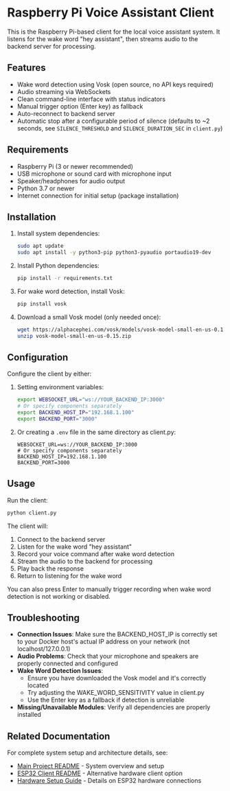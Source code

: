 # Raspberry Pi Voice Assistant Client

This is the Raspberry Pi-based client for the local voice assistant system. It listens for the wake word "hey assistant", then streams audio to the backend server for processing.

## Features

- Wake word detection using Vosk (open source, no API keys required)
- Audio streaming via WebSockets
- Clean command-line interface with status indicators
- Manual trigger option (Enter key) as fallback
- Auto-reconnect to backend server
- Automatic stop after a configurable period of silence (defaults to ~2 seconds, see `SILENCE_THRESHOLD` and `SILENCE_DURATION_SEC` in `client.py`)

## Requirements

- Raspberry Pi (3 or newer recommended)
- USB microphone or sound card with microphone input
- Speaker/headphones for audio output
- Python 3.7 or newer
- Internet connection for initial setup (package installation)

## Installation

1. Install system dependencies:
   ```bash
   sudo apt update
   sudo apt install -y python3-pip python3-pyaudio portaudio19-dev
   ```

2. Install Python dependencies:
   ```bash
   pip install -r requirements.txt
   ```

3. For wake word detection, install Vosk:
   ```bash
   pip install vosk
   ```

4. Download a small Vosk model (only needed once):
   ```bash
   wget https://alphacephei.com/vosk/models/vosk-model-small-en-us-0.15.zip
   unzip vosk-model-small-en-us-0.15.zip
   ```

## Configuration

Configure the client by either:

1. Setting environment variables:
   ```bash
   export WEBSOCKET_URL="ws://YOUR_BACKEND_IP:3000"
   # Or specify components separately
   export BACKEND_HOST_IP="192.168.1.100"
   export BACKEND_PORT="3000"
   ```

2. Or creating a `.env` file in the same directory as client.py:
   ```
   WEBSOCKET_URL=ws://YOUR_BACKEND_IP:3000
   # Or specify components separately
   BACKEND_HOST_IP=192.168.1.100
   BACKEND_PORT=3000
   ```

## Usage

Run the client:
```bash
python client.py
```

The client will:
1. Connect to the backend server
2. Listen for the wake word "hey assistant"
3. Record your voice command after wake word detection
4. Stream the audio to the backend for processing
5. Play back the response
6. Return to listening for the wake word

You can also press Enter to manually trigger recording when wake word detection is not working or disabled.

## Troubleshooting

- **Connection Issues**: Make sure the BACKEND_HOST_IP is correctly set to your Docker host's actual IP address on your network (not localhost/127.0.0.1)
- **Audio Problems**: Check that your microphone and speakers are properly connected and configured
- **Wake Word Detection Issues**: 
  - Ensure you have downloaded the Vosk model and it's correctly located
  - Try adjusting the WAKE_WORD_SENSITIVITY value in client.py
  - Use the Enter key as a fallback if detection is unreliable
- **Missing/Unavailable Modules**: Verify all dependencies are properly installed

## Related Documentation

For complete system setup and architecture details, see:
- [Main Project README](../readme.md) - System overview and setup
- [ESP32 Client README](../esp32_client/README.md) - Alternative hardware client option
- [Hardware Setup Guide](../esp32_client/HARDWARE_SETUP.md) - Details on ESP32 hardware connections